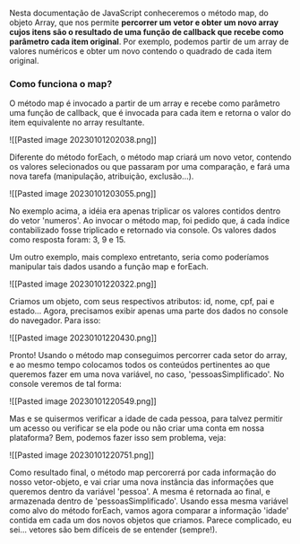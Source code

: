 Nesta documentação de JavaScript conheceremos o método map, do objeto Array, que nos permite **percorrer um vetor e obter um novo array cujos itens são o resultado de uma função de callback que recebe como parâmetro cada item original**. Por exemplo, podemos partir de um array de valores numéricos e obter um novo contendo o quadrado de cada item original.

### Como funciona o map?

O método map é invocado a partir de um array e recebe como parâmetro uma função de callback, que é invocada para cada item e retorna o valor do item equivalente no array resultante. 

![[Pasted image 20230101202038.png]]

Diferente do método forEach, o método map criará um novo vetor, contendo os valores selecionados ou que passaram por uma comparação, e fará uma nova tarefa (manipulação, atribuição, exclusão...).

![[Pasted image 20230101203055.png]]

No exemplo acima, a idéia era apenas triplicar os valores contidos dentro do vetor 'numeros'. Ao invocar o método map, foi pedido que, á cada índice contabilizado fosse triplicado e retornado via console. 
Os valores dados como resposta foram: 3, 9 e 15.

Um outro exemplo, mais complexo entretanto, seria como poderíamos manipular tais dados usando a função map e forEach.

![[Pasted image 20230101220322.png]]

Criamos um objeto, com seus respectivos atributos: id, nome, cpf, pai e estado... Agora, precisamos exibir apenas uma parte dos dados no console do navegador. Para isso:

![[Pasted image 20230101220430.png]]

Pronto! Usando o método map conseguimos percorrer cada setor do array, e ao mesmo tempo colocamos todos os conteúdos pertinentes ao que queremos fazer em uma nova variável, no caso, 'pessoasSimplificado'.
No console veremos de tal forma:

![[Pasted image 20230101220549.png]]

Mas e se quisermos verificar a idade de cada pessoa, para talvez permitir um acesso ou verificar se ela pode ou não criar uma conta em nossa plataforma? Bem, podemos fazer isso sem problema, veja:

![[Pasted image 20230101220751.png]]

Como resultado final, o método map percorerrá por cada informação do nosso vetor-objeto, e vai criar uma nova instância das informações que queremos dentro da variável 'pessoa'. A mesma é retornada ao final, e armazenada dentro de 'pessoasSimplificado'.
Usando essa mesma variável como alvo do método forEach, vamos agora comparar a informação 'idade' contida em cada um dos novos objetos que criamos.
Parece complicado, eu sei... vetores são bem difíceis de se entender (sempre!).

